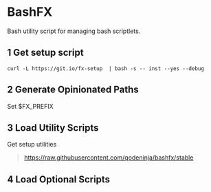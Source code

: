 # BashFX
Bash utility script for managing bash scriptlets.



## 1 Get setup script
`curl -L https://git.io/fx-setup  | bash -s -- inst --yes --debug`


## 2 Generate Opinionated Paths

Set $FX_PREFIX


## 3 Load Utility Scripts

Get setup utilities
> https://raw.githubusercontent.com/qodeninja/bashfx/stable



## 4 Load Optional Scripts

